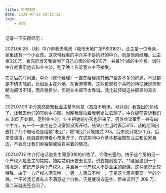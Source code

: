 ```yaml
---
title: 买房随感
date: 2021-07-13 10:13:12
tags:
    - 日常
---
```


记录一下买房经历：

2021.06.26 （绿）中介带我去看房（城市天地广场F栋3102），业主是一位母亲，家里还有一个小女孩。这次带我看的中介并不是约好的中介，而是他的经理。业主卖320万，看完房当天我表明了自己心里的价格310万，并且1个点的中介费。当时中介就表示他去和业主谈，到了晚上告诉我业主不接受。

在之后的时间里，中介（这个经理）一直在给我推其他户型差不多的房源，不过都是不切实际的，比如业主在外地，在香港等等。这些房源有个共同的特征就是房型朝向都很不错，而且税费少，但是业主都不太靠谱。我比较怀疑这些房源的真实性。

2021.07.09 中介突然告知我业主基本同意（态度不明确，可以谈）我提出的价格了，让我去他们的签约中心聊。当晚我就拉着我老婆过去聊了，中介提前告诉我们从 305 开始聊。见到业主时，业主把她的小孩也带来了。另外会议室里一共有四个中介，有一个一直坐在会议室里没离开过。结果业主当时表示315，谈的期间出去打了几个电话说是给她“老公”，她“老公”只能接受 315。后来说只能少 1 万，后来没谈拢，她就提前带着小孩离开了。在这期间中介基本都会陪在业主和买家身边，不会有让我们单独聊或独自呆着的情况。

2021.07.12 中介打电话说业主同意310的价格了，今晚去签约。由于这个房的另一个产权人是业主的姑姑，她姑姑明天要去北京，说要提前签字。**这里遇到一个情况是，该房产是两个产权人，并且另一个产权人不是业主的配偶。这种情况比较特殊，由于一方产权人满五唯一，另一方满五不唯一，于是这个房需要交一半的个税。**不过我老婆有点不满意这个价格，于是就没去签字。后来谈到了 309 万，第二天就去签合同了。



